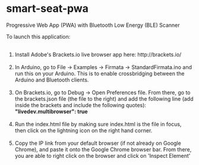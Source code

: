 # smart-seat-pwa
Progressive Web App (PWA) with Bluetooth Low Energy (BLE) Scanner 

To launch this application: <br><br>
<ol>
  <li>Install Adobe's Brackets.io live browser app here: http://brackets.io/ </li><br>
  <li>In Arduino, go to File -> Examples -> Firmata -> StandardFirmata.ino and run this on your Arduino. This is to enable crossbridging between the Arduino and Bluetooth clients. </li><br>
  <li>On Brackets.io, go to Debug -> Open Preferences file. From there, go to the brackets.json file (the file to the right) and add the following line (add inside the brackets and include the following quotes): <b>"livedev.multibrowser": true</b> </li><br>
  <li>Run the index.html file by making sure index.html is the file in focus, then click on the lightning icon on the right hand corner. </li><br>
  <li> Copy the IP link from your default browser (if not already on Google Chrome), and paste it onto the Google Chrome browser bar. From there, you are able to right click on the browser and click on 'Inspect Element'</li>
</ol>
  
